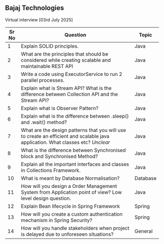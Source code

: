 ## Bajaj Technologies
Virtual interview [03rd July 2025]

| Sr No                       | Question                                                                                                                          |Topic|
|-----------------------------|-----------------------------------------------------------------------------------------------------------------------------------|---------|
| 1 | Explain SOLID principles.                                                                                                         | Java               |
| 2 | What are the principles that should be considered while creating scalable and maintainable REST API                               | Java |
|3 | Write a  code using ExecutorService to run 2 parallel processes.                                                                  | Java|
|4 | Explain what is Stream API? What is the difference between Collection API and the Stream API?                                     | Java |
|5| Explain what is Observer Pattern?                                                                                                 | Java |
|6| Explain what is the difference between .sleep() and .wait() method?                                                               | Java |
| 7 | What are the design patterns that you will use to create an efficient and scalable java application. What classes etc?  _Unclear_ | Java|
| 8 | What is the difference between Synchronised block and Synchronised Method?                                                        | Java |
| 9 | Explain all the important interfaces and classes in Collections Framework.                                                        | Java |
| 10 | What is meant by Database Normalisation?                                                                                          | Database|
| 11 | How will you design a Order Management System from Application point of view? Low level design question.                          | Java |
| 12 | Explain Bean lifecycle in Spring Framework | Spring |
| 13 | How will you create a custom authentication mechanism in Spring Security? | Spring |
| 14 | How will you handle stakeholders when project is delayed due to unforeseen situations? | General | 

